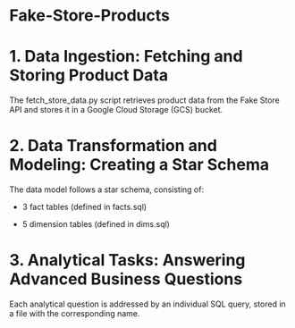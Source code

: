 # Fake-Store-Products

# 1. Data Ingestion: Fetching and Storing Product Data 
The fetch_store_data.py script retrieves product data from the Fake Store API and stores it in a Google Cloud Storage (GCS) bucket.

# 2. Data Transformation and Modeling: Creating a Star Schema 
The data model follows a star schema, consisting of:

* 3 fact tables (defined in facts.sql)

* 5 dimension tables (defined in dims.sql)

# 3. Analytical Tasks: Answering Advanced Business Questions 
Each analytical question is addressed by an individual SQL query, stored in a file with the corresponding name.